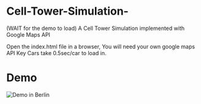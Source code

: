 # Cell-Tower-Simulation-
(WAIT for the demo to load)
A Cell Tower Simulation implemented with Google Maps API

 Open the index.html file in a browser, You will need your own google maps API Key
Cars take 0.5sec/car to load in.


# Demo
![Demo in Berlin](DemoCars1.gif)
